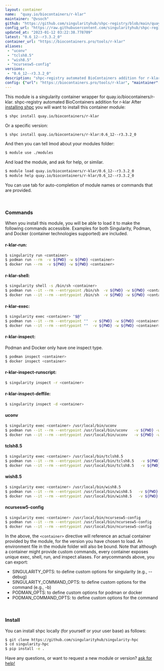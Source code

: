 ```yaml
---
layout: container
name:  "quay.io/biocontainers/r-klar"
maintainer: "@vsoch"
github: "https://github.com/singularityhub/shpc-registry/blob/main/quay.io/biocontainers/r-klar/container.yaml"
config_url: "https://raw.githubusercontent.com/singularityhub/shpc-registry/main/quay.io/biocontainers/r-klar/container.yaml"
updated_at: "2023-01-12 03:22:38.778709"
latest: "0.6_12--r3.3.2_0"
container_url: "https://biocontainers.pro/tools/r-klar"
aliases:
 - "uconv"
 - "tclsh8.5"
 - "wish8.5"
 - "ncursesw5-config"
versions:
 - "0.6_12--r3.3.2_0"
description: "shpc-registry automated BioContainers addition for r-klar"
config: {"url": "https://biocontainers.pro/tools/r-klar", "maintainer": "@vsoch", "description": "shpc-registry automated BioContainers addition for r-klar", "latest": {"0.6_12--r3.3.2_0": "sha256:404c6a20c8056c1c215640b28f76e6b5601baa2f8fc5c299db2f070a3d41421f"}, "tags": {"0.6_12--r3.3.2_0": "sha256:404c6a20c8056c1c215640b28f76e6b5601baa2f8fc5c299db2f070a3d41421f"}, "docker": "quay.io/biocontainers/r-klar", "aliases": {"uconv": "/usr/local/bin/uconv", "tclsh8.5": "/usr/local/bin/tclsh8.5", "wish8.5": "/usr/local/bin/wish8.5", "ncursesw5-config": "/usr/local/bin/ncursesw5-config"}}
---
```


This module is a singularity container wrapper for quay.io/biocontainers/r-klar.
shpc-registry automated BioContainers addition for r-klar
After [installing shpc](#install) you will want to install this container module:


```bash
$ shpc install quay.io/biocontainers/r-klar
```

Or a specific version:

```bash
$ shpc install quay.io/biocontainers/r-klar:0.6_12--r3.3.2_0
```

And then you can tell lmod about your modules folder:

```bash
$ module use ./modules
```

And load the module, and ask for help, or similar.

```bash
$ module load quay.io/biocontainers/r-klar/0.6_12--r3.3.2_0
$ module help quay.io/biocontainers/r-klar/0.6_12--r3.3.2_0
```

You can use tab for auto-completion of module names or commands that are provided.

<br>

### Commands

When you install this module, you will be able to load it to make the following commands accessible.
Examples for both Singularity, Podman, and Docker (container technologies supported) are included.

#### r-klar-run:

```bash
$ singularity run <container>
$ podman run --rm  -v ${PWD} -w ${PWD} <container>
$ docker run --rm  -v ${PWD} -w ${PWD} <container>
```

#### r-klar-shell:

```bash
$ singularity shell -s /bin/sh <container>
$ podman run --it --rm --entrypoint /bin/sh  -v ${PWD} -w ${PWD} <container>
$ docker run --it --rm --entrypoint /bin/sh  -v ${PWD} -w ${PWD} <container>
```

#### r-klar-exec:

```bash
$ singularity exec <container> "$@"
$ podman run --it --rm --entrypoint ""  -v ${PWD} -w ${PWD} <container> "$@"
$ docker run --it --rm --entrypoint ""  -v ${PWD} -w ${PWD} <container> "$@"
```

#### r-klar-inspect:

Podman and Docker only have one inspect type.

```bash
$ podman inspect <container>
$ docker inspect <container>
```

#### r-klar-inspect-runscript:

```bash
$ singularity inspect -r <container>
```

#### r-klar-inspect-deffile:

```bash
$ singularity inspect -d <container>
```


#### uconv

```bash
$ singularity exec <container> /usr/local/bin/uconv
$ podman run --it --rm --entrypoint /usr/local/bin/uconv   -v ${PWD} -w ${PWD} <container> -c " $@"
$ docker run --it --rm --entrypoint /usr/local/bin/uconv   -v ${PWD} -w ${PWD} <container> -c " $@"
```


#### tclsh8.5

```bash
$ singularity exec <container> /usr/local/bin/tclsh8.5
$ podman run --it --rm --entrypoint /usr/local/bin/tclsh8.5   -v ${PWD} -w ${PWD} <container> -c " $@"
$ docker run --it --rm --entrypoint /usr/local/bin/tclsh8.5   -v ${PWD} -w ${PWD} <container> -c " $@"
```


#### wish8.5

```bash
$ singularity exec <container> /usr/local/bin/wish8.5
$ podman run --it --rm --entrypoint /usr/local/bin/wish8.5   -v ${PWD} -w ${PWD} <container> -c " $@"
$ docker run --it --rm --entrypoint /usr/local/bin/wish8.5   -v ${PWD} -w ${PWD} <container> -c " $@"
```


#### ncursesw5-config

```bash
$ singularity exec <container> /usr/local/bin/ncursesw5-config
$ podman run --it --rm --entrypoint /usr/local/bin/ncursesw5-config   -v ${PWD} -w ${PWD} <container> -c " $@"
$ docker run --it --rm --entrypoint /usr/local/bin/ncursesw5-config   -v ${PWD} -w ${PWD} <container> -c " $@"
```



In the above, the `<container>` directive will reference an actual container provided
by the module, for the version you have chosen to load. An environment file in the
module folder will also be bound. Note that although a container
might provide custom commands, every container exposes unique exec, shell, run, and
inspect aliases. For anycommands above, you can export:

 - SINGULARITY_OPTS: to define custom options for singularity (e.g., --debug)
 - SINGULARITY_COMMAND_OPTS: to define custom options for the command (e.g., -b)
 - PODMAN_OPTS: to define custom options for podman or docker
 - PODMAN_COMMAND_OPTS: to define custom options for the command

<br>

### Install

You can install shpc locally (for yourself or your user base) as follows:

```bash
$ git clone https://github.com/singularityhub/singularity-hpc
$ cd singularity-hpc
$ pip install -e .
```

Have any questions, or want to request a new module or version? [ask for help!](https://github.com/singularityhub/singularity-hpc/issues)